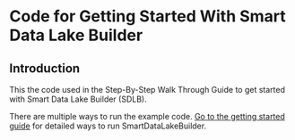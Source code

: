 # Code for Getting Started With Smart Data Lake Builder

## Introduction
This the code used in the Step-By-Step Walk Through Guide to get started with Smart Data Lake Builder (SDLB).

There are multiple ways to run the example code. 
[Go to the getting started guide](https://smartdatalake.ch/docs/getting-started/setup) for detailed ways to run SmartDataLakeBuilder.


